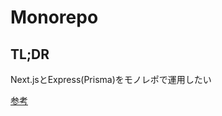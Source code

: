 

# Monorepo

## TL;DR

Next.jsとExpress(Prisma)をモノレポで運用したい


[参考](https://vitaterna.ca/using-apollo-prisma-and-nexus-with-react-in-an-nx-workspace)
